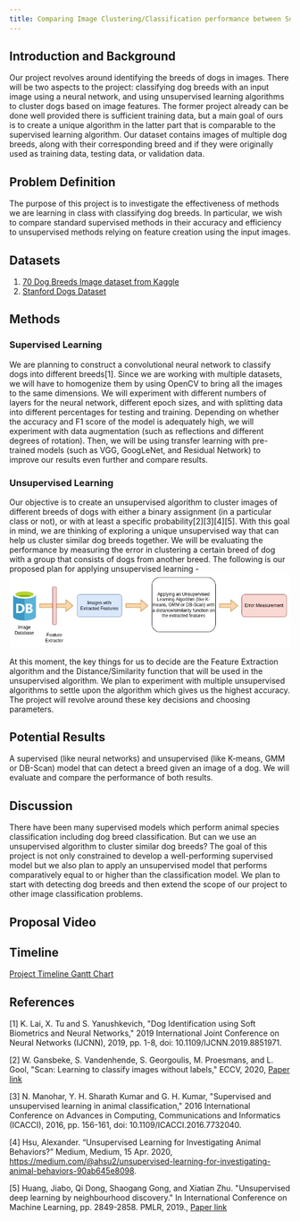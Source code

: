 ```yaml
---
title: Comparing Image Clustering/Classification performance between Supervised and Unsupervised Learning models using Dog Breed Image dataset
---
```

## Introduction and Background

Our project revolves around identifying the breeds of dogs in images. There will be two aspects to the project: classifying dog breeds with an input image using a neural network, and using unsupervised learning algorithms to cluster dogs based on image features. The former project already can be done well provided there is sufficient training data, but a main goal of ours is to create a unique algorithm in the latter part that is comparable to the supervised learning algorithm. Our dataset contains images of multiple dog breeds, along with their corresponding breed and if they were originally used as training data, testing data, or validation data.
## Problem Definition

The purpose of this project is to investigate the effectiveness of methods we are learning in class with classifying dog breeds. In particular, we wish to compare standard supervised methods in their accuracy and efficiency to unsupervised methods relying on feature creation using the input images.

## Datasets
1. [70 Dog Breeds Image dataset from Kaggle](https://www.kaggle.com/gpiosenka/70-dog-breedsimage-data-set)
2. [Stanford Dogs Dataset](http://vision.stanford.edu/aditya86/ImageNetDogs/)

## Methods

### Supervised Learning
We are planning to construct a convolutional neural network to classify dogs into different breeds[1]. Since we are working with multiple datasets, we will have to homogenize them by using OpenCV to bring all the images to the same dimensions. We will experiment with different numbers of layers for the neural network, different epoch sizes, and with splitting data into different percentages for testing and training. Depending on whether the accuracy and F1 score of the model is adequately high, we will experiment with data augmentation (such as reflections and different degrees of rotation). Then, we will be using transfer learning with pre-trained models (such as VGG, GoogLeNet, and Residual Network) to improve our results even further and compare results.

### Unsupervised Learning
Our objective is to create an unsupervised algorithm to cluster images of different breeds of dogs with either a binary assignment (in a particular class or not), or with at least a specific probability[2][3][4][5]. With this goal in mind, we are thinking of exploring a unique unsupervised way that can help us cluster similar dog breeds together. We will be evaluating the performance by measuring the error in clustering a certain breed of dog with a group that consists of dogs from another breed.
The following is our proposed plan for applying unsupervised learning -
![Unsupervised Learning Flow](img/UnsupervisedFlow.jpg)

At this moment, the key things for us to decide are the Feature Extraction algorithm and the Distance/Similarity function that will be used in the unsupervised algorithm. We plan to experiment with multiple unsupervised algorithms to settle upon the algorithm which gives us the highest accuracy. The project will revolve around these key decisions and choosing parameters.

## Potential Results
A supervised (like neural networks) and unsupervised (like K-means, GMM or DB-Scan) model that can detect a breed given an image of a dog. We will evaluate and compare the performance of both results.

## Discussion
There have been many supervised models which perform animal species classification including dog breed classification. But can we use an unsupervised algorithm to cluster similar dog breeds? The goal of this project is not only constrained to develop a well-performing supervised model but we also plan to apply an unsupervised model that performs comparatively equal to or higher than the classification model. We plan to start with detecting dog breeds and then extend the scope of our project to other image classification problems.

## Proposal Video

## Timeline
[Project Timeline Gantt Chart](https://gtvault-my.sharepoint.com/:x:/g/personal/asharma756_gatech_edu/EWeFmqKgCDpAuTOJQFyzZCABwqLe4j8Rri51ZMPjlnRcjA?e=6M20xI)

## References
[1] K. Lai, X. Tu and S. Yanushkevich, "Dog Identification using Soft Biometrics and Neural Networks," 2019 International Joint Conference on Neural Networks (IJCNN), 2019, pp. 1-8, doi: 10.1109/IJCNN.2019.8851971.

[2] W. Gansbeke, S. Vandenhende, S. Georgoulis, M. Proesmans, and L. Gool, "Scan: Learning to classify images without labels," ECCV, 2020, [Paper link](https://arxiv.org/pdf/2005.12320v2.pdf)

[3] N. Manohar, Y. H. Sharath Kumar and G. H. Kumar, "Supervised and unsupervised learning in animal classification," 2016 International Conference on Advances in Computing, Communications and Informatics (ICACCI), 2016, pp. 156-161, doi: 10.1109/ICACCI.2016.7732040.

[4] Hsu, Alexander. “Unsupervised Learning for Investigating Animal Behaviors?” Medium, Medium, 15 Apr. 2020, https://medium.com/@ahsu2/unsupervised-learning-for-investigating-animal-behaviors-90ab645e8098. 

[5] Huang, Jiabo, Qi Dong, Shaogang Gong, and Xiatian Zhu. "Unsupervised deep learning by neighbourhood discovery." In International Conference on Machine Learning, pp. 2849-2858. PMLR, 2019., [Paper link](https://arxiv.org/abs/1904.11567)
